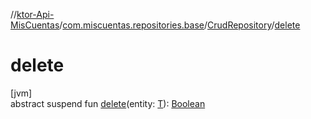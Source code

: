 //[ktor-Api-MisCuentas](../../../index.md)/[com.miscuentas.repositories.base](../index.md)/[CrudRepository](index.md)/[delete](delete.md)

# delete

[jvm]\
abstract suspend fun [delete](delete.md)(entity: [T](index.md)): [Boolean](https://kotlinlang.org/api/latest/jvm/stdlib/kotlin/-boolean/index.html)
